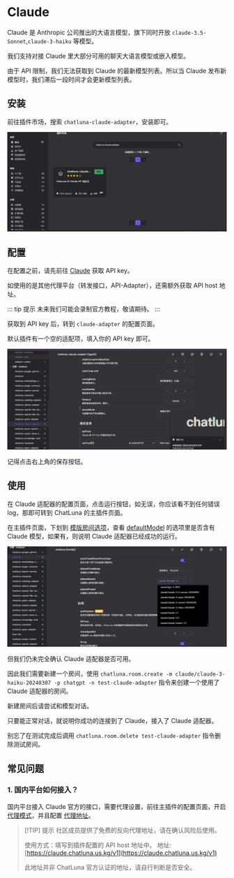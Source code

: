 # Claude

Claude 是 Anthropic 公司推出的大语言模型，旗下同时开放 `claude-3.5-Sonnet`,`claude-3-haiku` 等模型。

我们支持对接 Claude 里大部分可用的聊天大语言模型或嵌入模型。

由于 API 限制，我们无法获取到 Claude 的最新模型列表。所以当 Claude 发布新模型时，我们滞后一段时间才会更新模型列表。

## 安装

前往插件市场，搜索 `chatluna-claude-adapter`，安装即可。

![images](../../public/images/plugin_market_claude.png)

## 配置

在配置之前，请先前往 [Claude](https://console.anthropic.com/settings/keys) 获取 API key。

如使用的是其他代理平台（转发接口，API-Adapter），还需额外获取 API host 地址。

::: tip 提示
未来我们可能会录制官方教程，敬请期待。
:::

获取到 API key 后，转到 `claude-adapter` 的配置页面。

默认插件有一个空的适配项，填入你的 API key 即可。

![images](../../public/images/plugin_claude.png)

记得点击右上角的保存按钮。

## 使用

在 Claude 适配器的配置页面，点击运行按钮，如无误，你应该看不到任何错误 log，那即可转到 ChatLuna 的主插件页面。

在主插件页面，下划到 [模版房间选项](../useful-configurations.md#模版房间选项)，查看 [defaultModel](../useful-configurations.md#defaultmodel) 的选项里是否含有 Claude 模型，如果有，则说明 Claude 适配器已经成功的运行。

![images](../../public/images/plugin_claude_config.png)

但我们仍未完全确认 Claude 适配器是否可用。

因此我们需要新建一个房间，使用 `chatluna.room.create -m claude/claude-3-haiku-20240307 -p chatgpt -n test-claude-adapter` 指令来创建一个使用了 Claude 适配器的房间。

新建房间后请尝试和模型对话。

只要能正常对话，就说明你成功的连接到了 Claude，接入了 Claude 适配器。

别忘了在测试完成后调用 `chatluna.room.delete test-claude-adapter` 指令删除测试房间。

## 常见问题

### 1. 国内平台如何接入？

国内平台接入 Claude 官方的接口，需要代理设置，前往主插件的配置页面，开启 [代理模式](../useful-configurations.md/#isproxy)，并且配置 [代理地址](../useful-configurations.md#proxyaddress)。

> [!TIP] 提示
> 社区成员提供了免费的反向代理地址，请在确认风险后使用。
>
>
> 使用方式：填写到插件配置的 API host 地址中。
> 地址: [https://claude.chatluna.us.kg/v1](https://claude.chatluna.us.kg/v1)
>
> 此地址并非 ChatLuna 官方认证的地址，请自行判断是否安全。

